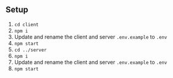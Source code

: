 ## Setup

1. `cd client`
2. `npm i`
3. Update and rename the client and server `.env.example` to `.env`
4. `npm start`
5. `cd ../server`
6. `npm i`
7. Update and rename the client and server `.env.example` to `.env`
8. `npm start`